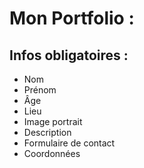 # **Mon Portfolio** :

## Infos obligatoires :
- Nom
- Prénom
- Âge
- Lieu
- Image portrait 
- Description
- Formulaire de contact
- Coordonnées 
